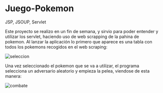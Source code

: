 # Juego-Pokemon
JSP, JSOUP, Servlet

Este proyecto se realizo en un fin de semana, y sirvio para poder entender y utilizar los servlet, haciendo uso de web scrapping de la pahina de pokemon.
Al lanzar la aplicación lo primero que aparece es una tabla con todos los pokemons recogidos en el web scraping:

![seleccion](https://user-images.githubusercontent.com/44029315/218823243-eb288c24-af32-452b-8153-cd5a3931ac9c.PNG)

Una vez seleccionado el pokemon que se va a utilizar, el programa selecciona un adversario aleatorio y empieza la pelea, viendose de esta manera:

![combate](https://user-images.githubusercontent.com/44029315/218823217-4aea7421-ecda-48ef-9e44-bc1d294b57f4.PNG)
